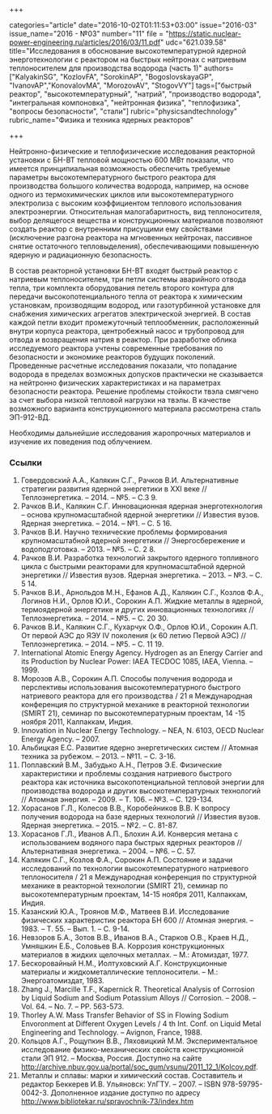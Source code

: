 +++

categories="article"
date="2016-10-02T01:11:53+03:00"
issue="2016-03"
issue_name="2016 - №03"
number="11"
file = "https://static.nuclear-power-engineering.ru/articles/2016/03/11.pdf"
udc="621.039.58"
title="Исследования в обоснование высокотемпературной ядерной энерготехнологии с реактором на быстрых нейтронах с натриевым теплоносителем для производства водорода (часть 1)"
authors=["KalyakinSG", "KozlovFA", "SorokinAP", "BogoslovskayaGP", "IvanovAP","KonovalovMA", "MorozovAV", "StogovVY"]
tags=["быстрый реактор", "высокотемпературный", "натрий", "производство водорода", "интегральная компоновка", "нейтронная физика", "теплофизика", "вопросы безопасности", "стали"]
rubric="physicsandtechnology"
rubric_name="Физика и техника ядерных реакторов"

+++

Нейтронно-физические и теплофизические исследования реакторной установки с БН-ВТ тепловой мощностью 600 МВт показали, что имеется принципиальная возможность обеспечить требуемые параметры высокотемпературного быстрого реактора для производства большого количества водорода, например, на основе одного из термохимических циклов или высокотемпературного электролиза с высоким коэффициентом теплового использования электроэнергии. 
Относительная малогабаритность, вид теплоносителя, выбор делящегося вещества и конструкционных материалов позволяют создать реактор с внутренними присущими ему свойствами (исключение разгона реактора на мгновенных нейтронах, пассивное снятие остаточного тепловыделения), обеспечивающими повышенную ядерную и радиационную безопасность.

В состав реакторной установки БН-ВТ входят быстрый реактор с натриевым теплоносителем, три петли системы аварийного отвода тепла, три комплекта оборудования петель второго контура для передачи высокопотенциального тепла от реактора к химическим установкам, производящим водород, или газотурбинной установке для снабжения химических агрегатов электрической энергией. 
В состав каждой петли входит промежуточный теплообменник, расположенный внутри корпуса реактора, центробежный насос и трубопровод для отвода и возвращения натрия в реактор. 
При разработке облика исследуемого реактора учтены современные требования по безопасности и экономике реакторов будущих поколений. 
Проведенные расчетные исследования показали, что попадание водорода в пределах возможных допусков практически не сказывается на нейтронно	физических характеристиках и на параметрах безопасности реактора. 
Решение проблемы стойкости твэла смягчено за счет выбора низкой тепловой нагрузки на твэлы. 
В качестве возможного варианта конструкционного материала рассмотрена сталь ЭП-912-ВД.

Необходимы дальнейшие исследования жаропрочных материалов и изучение их поведения под облучением.

### Ссылки

1. Говердовский А.А., Калякин С.Г., Рачков В.И. Альтернативные стратегии развития ядерной энергетики в XXI веке // Теплоэнергетика. – 2014. – №5. – С.3	9.
2. Рачков В.И., Калякин С.Г. Инновационная ядерная энерготехнология – основа крупномасштабной ядерной энергетики // Известия вузов. Ядерная энергетика. – 2014. – №1. – С. 5	16.
3. Рачков В.И. Научно	технические проблемы формирования крупномасштабной ядерной энергетики // Энергосбережение и водоподготовка. – 2013. – №5. – С. 2	8.
4. Рачков В.И. Разработка технологий закрытого ядерного топливного цикла с быстрыми реакторами для крупномасштабной ядерной энергетики // Известия вузов. Ядерная энергетика. – 2013. – №3. – С. 5	14.
5. Рачков В.И., Арнольдов М.Н., Ефанов А.Д., Калякин С.Г., Козлов Ф.А., Логинов Н.И., Орлов Ю.И., Сорокин А.П. Жидкие металлы в ядерной, термоядерной энергетике и других инновационных технологиях // Теплоэнергетика. – 2014. – №5. – С. 20	30.
6. Рачков В.И., Калякин С.Г., Кухарчук О.Ф., Орлов Ю.И., Сорокин А.П. От первой АЭС до ЯЭУ IV поколения (к 60	летию Первой АЭС) // Теплоэнергетика. – 2014. – №5. – С. 11	19.
7. International Atomic Energy Agency. Hydrogen as an Energy Carrier and its Production by Nuclear Power: IAEA	TECDOC	1085, IAEA, Vienna. – 1999.
8. Морозов А.В., Сорокин А.П. Способы получения водорода и перспективы использования высокотемпературного быстрого натриевого реактора для его производства / 21	я Международная конференция по структурной механике в реакторной технологии (SMIRT	21), семинар по высокотемпературным проектам, 14 -15 ноября 2011, Калпаккам, Индия.
9. Innovation in Nuclear Energy Technology. – NEA, N. 6103, OECD Nuclear Energy Agency. – 2007.
10. Альбицкая Е.С. Развитие ядерно	энергетических систем // Атомная техника за рубежом. – 2013. – №11. – С. 3-16.
11. Поплавский В.М., Забудько А.Н., Петров Э.Е. Физические характеристики и проблемы создания натриевого быстрого реактора как источника высокопотенциальной тепловой энергии для производства водорода и других высокотемпературных технологий // Атомная энергия. – 2009. – Т. 106. – №3. – С. 129-134.
12. Хорасанов Г.Л., Колесов В.В., Коробейников В.В. К вопросу получения водорода на базе ядерных технологий // Известия вузов. Ядерная энергетика. – 2015. – №2. – С. 81-87.
13. Хорасанов Г.Л., Иванов А.П., Блохин А.И. Конверсия метана с использованием водяного пара быстрых ядерных реакторов // Альтернативная энергетика. – 2004. – №6. – С. 57.
14. Калякин С.Г., Козлов Ф.А., Сорокин А.П. Состояние и задачи исследований по технологии высокотемпературного натриевого теплоносителя / 21	я Международная конференция по структурной механике в реакторной технологии (SMIRT	21), семинар по высокотемпературным проектам, 14-15 ноября 2011, Калпаккам, Индия.
15. Казанский Ю.А., Троянов М.Ф., Матвеев В.И. Исследование физических характеристик реактора БН	600 // Атомная энергия. – 1983. – Т. 55. – Вып. 1. – С. 9-14.
16. Невзоров Б.А., Зотов В.В., Иванов В.А., Старков О.В., Краев Н.Д., Умняшкин Е.Б., Соловьев В.А. Коррозия конструкционных материалов в жидких щелочных металлах. – М.: Атомиздат, 1977.
17. Бескоровайный Н.М., Иолтуховский А.Г. Конструкционные материалы и жидкометаллические теплоносители. – М.: Энергоатомиздат, 1983.
18. Zhang J., Marcille T.F., Kapernick R. Theoretical Analysis of Corrosion by Liquid Sodium and Sodium	Potassium Alloys // Corrosion. – 2008. – Vol. 64. – No. 7. – PP. 563-573.
19. Thorley A.W. Mass Transfer Behavior of SS in Flowing Sodium Envoronment at Different Oxygen Levels / 4	th Int. Conf. on Liquid Metal Engineering and Technology. – Avignon, France, 1988.
20. Кольцов А.Г., Рощупкин В.В., Ляховицкий М.М. Экспериментальное исследование физико-механических свойств конструкционной стали ЭП	912. – Москва, Россия. Доступно на сайте http://archive.nbuv.gov.ua/portal/soc_gum/vsunu/2011_12_1/Kolcov.pdf.
21. Металлы и сплавы: марки и химический состав. Составитель и редактор Беккерев И.В. Ульяновск: УлГТУ. – 2007. – ISBN 978-59795-0042-3. Дополненное издание доступно по адресу http://www.bibliotekar.ru/spravochnik-73/index.htm